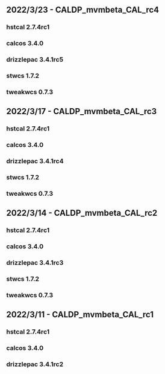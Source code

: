 ## 2022/3/23 - CALDP_mvmbeta_CAL_rc4
### hstcal 2.7.4rc1
### calcos 3.4.0
### drizzlepac 3.4.1rc5
### stwcs 1.7.2
### tweakwcs 0.7.3

## 2022/3/17 - CALDP_mvmbeta_CAL_rc3
### hstcal 2.7.4rc1
### calcos 3.4.0
### drizzlepac 3.4.1rc4
### stwcs 1.7.2
### tweakwcs 0.7.3

## 2022/3/14 - CALDP_mvmbeta_CAL_rc2
### hstcal 2.7.4rc1
### calcos 3.4.0
### drizzlepac 3.4.1rc3
### stwcs 1.7.2
### tweakwcs 0.7.3

## 2022/3/11 - CALDP_mvmbeta_CAL_rc1
### hstcal 2.7.4rc1
### calcos 3.4.0
### drizzlepac 3.4.1rc2

